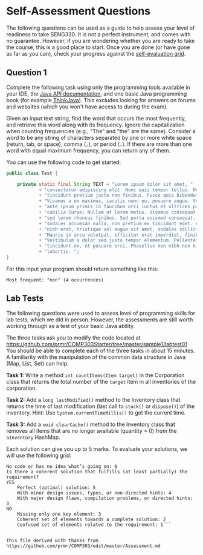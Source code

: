 # Self-Assessment Questions

The following questions can be used as a guide to help assess your level of readiness to take SENG330. It is not a perfect instrument, and comes with no guarantee. However, if you are wondering whether you are ready to take the course, this is a good place to start. Once you are done (or have gone as far as you can), check your progress against the [self-evaluation grid](selfeval.md).

## Question 1

Complete the following task using only the programming tools available in your IDE, the [Java API documentation](https://docs.oracle.com/javase/8/docs/api/), and one basic Java programming book (for example [ThinkJava](http://www.greenteapress.com/thinkapjava/thinkapjava.pdf)). This excludes looking for answers on forums and websites (which you won't have access to during the exam).

Given an input text string, find the word that occurs the most frequently, and retrieve this word along with its frequency. Ignore the capitalization when counting frequencies (e.g., "The" and "the" are the same). Consider a word to be any string of characters separated by one or more white space (return, tab, or space), comma (`,`), or period (`.`). If there are more than one word with equal maximum frequency, you can return any of them.

You can use the following code to get started:

```java
public class Test {

	private static final String TEXT = "Lorem ipsum dolor sit amet, "
			+ "consectetur adipiscing elit. Nunc quis tempor tellus. Nulla "
			+ "tincidunt pretium justo non finibus. Fusce quis bibendum ante. "
			+ "Vivamus a ex maximus, iaculis nunc eu, posuere augue. Vestibulum "
			+ "ante ipsum primis in faucibus orci luctus et ultrices posuere "
			+ "cubilia Curae; Nullam ut lorem metus. Vivamus consequat eros "
			+ "sed lorem rhoncus finibus. Sed porta euismod consequat. Etiam "
			+ "sodales accumsan nulla, non pretium ex tincidunt eget. Aliquam "
			+ "nibh erat, tristique vel augue sit amet, sodales sollicitudin leo. "
			+ "Mauris in arcu volutpat, efficitur erat imperdiet, finibus dolor. "
			+ "Vestibulum a dolor sed justo tempor elementum. Pellentesque eu "
			+ "tincidunt ex, et posuere orci. Phasellus non nibh non nibh pharetra "
			+ "lobortis. ";
}
```

For this input your program should return something like this:

```
Most frequent: "non" (4 occurrences)
```

## Lab Tests

The following questions were used to assess level of programming skills for lab tests, which we did in person. However, the assessments are still worth working through as a test of your basic Java ability. 

The three tasks ask you to modify the code located at
https://github.com/prmr/COMP303Starter/tree/master/sample1/labtest01
You should be able to complete each of the three tasks in about 15 minutes.
A familiarity with the manipulation of the common data structure in Java (Map, List, Set) can help.

**Task 1:** Write a method `int countItems(Item target)` in the Corporation class that returns the total number of the `target` item in all inventories of the corporation.

**Task 2:** Add a `long lastModified()` method to the Inventory class that returns the time of last modification (last call to `stock()` or `dispose()`) of the inventory. Hint: Use `System.currentTimeMillis()` to get the current time.

**Task 3:** Add a `void clearCache()` method to the Inventory class that removes all items that are no longer available (quantity = 0) from the `aInventory` HashMap.

Each solution can give you up to 5 marks. To evaluate your solutions, we will use the following grid:

```
No code or has no idea what’s going on: 0
Is there a coherent solution that fulfills (at least partially) the requirement?
YES
	Perfect (optimal) solution: 5
	With minor design issues, typos, or non-directed hints: 4
	With major design flaws, compilation problems, or directed hints: 3
NO
	Missing only one key element: 3
	Coherent set of elements towards a complete solution: 2
	Confused set of elements related to the requirement: 1```


This file derived with thanks from https://github.com/prmr/COMP303/edit/master/Assessment.md

